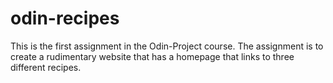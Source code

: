 # odin-recipes
This is the first assignment in the Odin-Project course. The assignment is to create a rudimentary website that has a homepage that links to three different recipes.